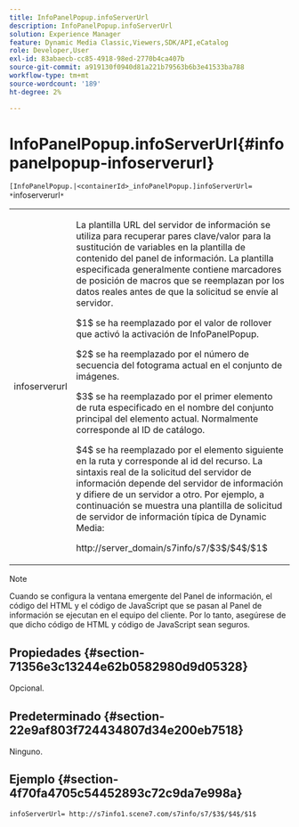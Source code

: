 ```yaml
---
title: InfoPanelPopup.infoServerUrl
description: InfoPanelPopup.infoServerUrl
solution: Experience Manager
feature: Dynamic Media Classic,Viewers,SDK/API,eCatalog
role: Developer,User
exl-id: 83abaecb-cc85-4918-98ed-2770b4ca407b
source-git-commit: a919130f0940d81a221b79563b6b3e41533ba788
workflow-type: tm+mt
source-wordcount: '189'
ht-degree: 2%

---
```


# InfoPanelPopup.infoServerUrl{#infopanelpopup-infoserverurl}

`[InfoPanelPopup.|<containerId>_infoPanelPopup.]infoServerUrl= *`infoserverurl`*`

<table id="table_9A6258D9B0DA4A29AA8A6C9BBCFE3662"> 
 <tbody> 
  <tr> 
   <td> <p> <span class="codeph"><span class="varname"> infoserverurl</span></span> </p> </td> 
   <td> <p>La plantilla URL del servidor de información se utiliza para recuperar pares clave/valor para la sustitución de variables en la plantilla de contenido del panel de información. La plantilla especificada generalmente contiene marcadores de posición de macros que se reemplazan por los datos reales antes de que la solicitud se envíe al servidor. </p> <p><span class="codeph"> $1$</span> se ha reemplazado por el valor de rollover que activó la activación de <span class="codeph"> InfoPanelPopup</span>. </p> <p><span class="codeph"> $2$</span> se ha reemplazado por el número de secuencia del fotograma actual en el conjunto de imágenes. </p> <p><span class="codeph"> $3$</span> se ha reemplazado por el primer elemento de ruta especificado en el nombre del conjunto principal del elemento actual. Normalmente corresponde al ID de catálogo. </p> <p><span class="codeph"> $4$</span> se ha reemplazado por el elemento siguiente en la ruta y corresponde al id del recurso. La sintaxis real de la solicitud del servidor de información depende del servidor de información y difiere de un servidor a otro. Por ejemplo, a continuación se muestra una plantilla de solicitud de servidor de información típica de Dynamic Media: </p> <p><span class="codeph"> http://server_domain/s7info/s7/$3$/$4$/$1$</span> </p> </td> 
  </tr> 
 </tbody> 
</table>

>[!NOTE]
>
>Cuando se configura la ventana emergente del Panel de información, el código del HTML y el código de JavaScript que se pasan al Panel de información se ejecutan en el equipo del cliente. Por lo tanto, asegúrese de que dicho código de HTML y código de JavaScript sean seguros.

## Propiedades {#section-71356e3c13244e62b0582980d9d05328}

Opcional.

## Predeterminado {#section-22e9af803f724434807d34e200eb7518}

Ninguno.

## Ejemplo {#section-4f70fa4705c54452893c72c9da7e998a}

`infoServerUrl= http://s7info1.scene7.com/s7info/s7/$3$/$4$/$1$`
